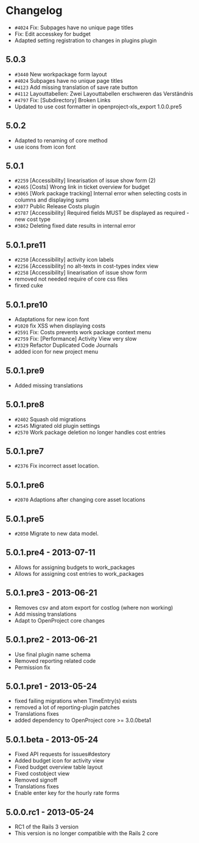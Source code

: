 <!---- copyright
OpenProject Costs Plugin

Copyright (C) 2009 - 2014 the OpenProject Foundation (OPF)

This program is free software; you can redistribute it and/or
modify it under the terms of the GNU General Public License
version 3.

This program is distributed in the hope that it will be useful,
but WITHOUT ANY WARRANTY; without even the implied warranty of
MERCHANTABILITY or FITNESS FOR A PARTICULAR PURPOSE.  See the
GNU General Public License for more details.

You should have received a copy of the GNU General Public License
along with this program; if not, write to the Free Software
Foundation, Inc., 51 Franklin Street, Fifth Floor, Boston, MA  02110-1301, USA.

++-->

# Changelog

* `#4024` Fix: Subpages have no unique page titles
* Fix: Edit accesskey for budget
* Adapted setting registration to changes in plugins plugin

## 5.0.3

* `#3440` New workpackage form layout
* `#4024` Subpages have no unique page titles
* `#4123` Add missing translation of save rate button
* `#4112` Layouttabellen: Zwei Layouttabellen erschweren das Verständnis
* `#4797` Fix: [Subdirectory] Broken Links
* Updated to use cost formatter in openproject-xls_export 1.0.0.pre5

## 5.0.2

* Adapted to renaming of core method
* use icons from icon font

## 5.0.1

* `#2259` [Accessibility] linearisation of issue show form (2)
* `#2465` [Costs] Wrong link in ticket overview for budget
* `#3065` [Work package tracking] Internal error when selecting costs in columns and displaying sums
* `#3077` Public Release Costs plugin
* `#3787` [Accessibility] Required fields MUST be displayed as required - new cost type
* `#3862` Deleting fixed date results in internal error

## 5.0.1.pre11

* `#2250` [Accessibility] activity icon labels
* `#2256` [Accessibility] no alt-texts in cost-types index view
* `#2258` [Accessibility] linearisation of issue show form
* removed not needed require of core css files
* firxed cuke

## 5.0.1.pre10

* Adaptations for new icon font
* `#1020` fix XSS when displaying costs
* `#2591` Fix: Costs prevents work package context menu
* `#2759` Fix: [Performance] Activity View very slow
* `#3329` Refactor Duplicated Code Journals
* added icon for new project menu

## 5.0.1.pre9

* Added missing translations

## 5.0.1.pre8

* `#2402` Squash old migrations
* `#2545` Migrated old plugin settings
* `#2570` Work package deletion no longer handles cost entries

## 5.0.1.pre7

* `#2376` Fix incorrect asset location.

## 5.0.1.pre6

* `#2070` Adaptions after changing core asset locations

## 5.0.1.pre5

* `#2050` Migrate to new data model.

## 5.0.1.pre4 - 2013-07-11

* Allows for assigning budgets to work_packages
* Allows for assigning cost entries to work_packages

## 5.0.1.pre3 - 2013-06-21

* Removes csv and atom export for costlog (where non working)
* Add missing translations
* Adapt to OpenProject core changes

##  5.0.1.pre2 - 2013-06-21

* Use final plugin name schema
* Removed reporting related code
* Permission fix

## 5.0.1.pre1 - 2013-05-24

* fixed failing migrations when TimeEntry(s) exists
* removed a lot of reporting-plugin patches
* Translations fixes
* added dependency to OpenProject core >= 3.0.0beta1

## 5.0.1.beta - 2013-05-24

* Fixed API requests for issues#destory
* Added budget icon for activity view
* Fixed budget overview table layout
* Fixed costobject view
* Removed signoff
* Translations fixes
* Enable enter key for the hourly rate forms

## 5.0.0.rc1 - 2013-05-24

* RC1 of the Rails 3 version
* This version is no longer compatible with the Rails 2 core

